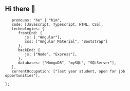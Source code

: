 ## Hi there 👋

```const SergioVD81= {
   pronouns: "he" | "him",
   code: [Javascript, Typescript, HTML, CSS],
   technologies: {
      frontEnd: {
         js: [ "Angular"],
         css: ["Angular Material", "Bootstrap"]
      },
      backEnd: {
         js: ["Node", "Express"],
      },
      databases: ["MongoDB", "mySQL", "SQLServer"],
   },
   currentOccupation: ["last year student, open for job opportunities"],
  
};
````
<!--
**SergioVD81/SergioVD81** is a ✨ _special_ ✨ repository because its `README.md` (this file) appears on your GitHub profile.

Here are some ideas to get you started:

- 🔭 I’m currently working on ...
- 🌱 I’m currently learning ...
- 👯 I’m looking to collaborate on ...
- 🤔 I’m looking for help with ...
- 💬 Ask me about ...
- 📫 How to reach me: ...
- 😄 Pronouns: ...
- ⚡ Fun fact: ...
-->
